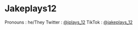 # Jakeplays12

Pronouns : he/They
Twitter : [@jplays_12](https://twitter.com/jplays_12)
TikTok : [@jakeplays_12](https://www.tiktok.com/@jakeplays_12)
